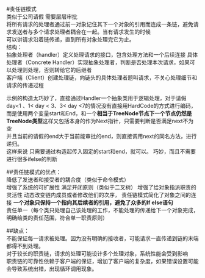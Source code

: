 #责任链模式  
类似于公司请假 需要层层审批  
将所有请求的处理者通过前一对象记住其下一个对象的引用而连成一条链，避免请求发送者与多个请求处理者耦合在一起。当有请求发生的时候  
可以讲请求沿着链传递，直到所有对象处理完它为止。  
结构：  
    抽象处理者（handler）定义处理请求的接口，包含处理方法和一个后续连接
    具体处理者（Concrete Handler）实现抽象处理者，判断是否处理本次请求，如果可以处理则处理，否则转给它的后继者  
    客户端（Client）创建处理链，向链头的具体处理者题叫请求，不关心处理细节和请求的传递过程  

示例的构造太巧妙了，直接通过Handler一个抽象类用于逻辑处理，对于请假day<1 、1< day < 3、3< day <7的情况没有直接用HardCode的方式进行编码，  
而是使用两个变量start和End，和一个**相当于TreeNode节点下一个节点仍然是TreeNode类型**这样又包括本身的作为Next指针，只需要判断是否满足next不为空  
并且当前的请假的end大于当前能审批的end，则直接调用next的同名方法，进行递归。  
这样来说 只需要通过构造起传入固定的start和end，就可以。  巧妙，而且不需要进行很多ifelse的判断  

##责任链模式的优点：  
    降低了发送者和接受者的耦合度（类似于命令模式）  
    增强了系统的可扩展性  满足开闭原则（类似于二叉树）
    增强了给对象指派职责的灵活性  动态改变链内成员或者修改他们的次序，
    责任链模式简化了对象之间的连接 **一个对象只保持一个指向其后续者的引用，避免了众多的If else语句**  
    责任单一（每个类只处理自己该处理的工作，不能处理的传递给下一个对象完成，明确给类的责任范围，符合单一职责原则）  

##缺点：  
    不能保证每一请求被处理。因为没有明确的接收者，可能请求一直传递到链的末端都得不到处理。  
    对于较长的职责链，请求的处理可能设计多个处理对象，系统性能会受到影响  
    职责链的可靠性依赖于客户端的保证，增加了客户端的复杂度，如果错误设置可能会导致系统出错，出现循环调用现象。  
